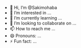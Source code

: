 - 👋 Hi, I’m @Sakimohaba
- 👀 I’m interested in ...
- 🌱 I’m currently learning ...
- 💞️ I’m looking to collaborate on ...
- 📫 How to reach me ...
- 😄 Pronouns: ...
- ⚡ Fun fact: ...

<!---
Sakimohaba/Sakimohaba is a ✨ special ✨ repository because its `README.md` (this file) appears on your GitHub profile.
You can click the Preview link to take a look at your changes.
--->
